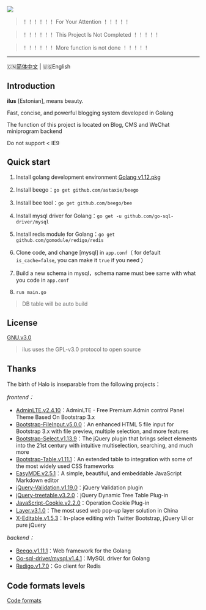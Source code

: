![](http://image.igerm.cn/img/20190325095035.png)

> ！！！！！！ For Your Attention  ！！！！！

> ！！！！！！ This Project Is Not Completed  ！！！！！

> ！！！！！！ More function is not done  ！！！！！

------------------------------
🇨🇳[简体中文](README.md) | 🇺🇸English

## Introduction

**ilus** [Estonian], means beauty. 

Fast, concise, and powerful blogging system developed in Golang

The function of this project is located on Blog, CMS and WeChat miniprogram backend

Do not support < IE9

## Quick start

1. Install golang development environment [Golang v1.12.pkg](https://dl.google.com/go/go1.12.darwin-amd64.pkg)

2. Install beego：`go get github.com/astaxie/beego`

3. Install bee tool：`go get github.com/beego/bee`

4. Install mysql driver for Golang：`go get -u github.com/go-sql-driver/mysql`

5. Install redis module for Golang：`go get github.com/gomodule/redigo/redis`

6. Clone code, and change [mysql] in `app.conf`（ for default `is_cache=false`, you can make it `true` if you need ）

7. Build a new schema in mysql，schema name must bee same with what you code in `app.conf`

8. `run main.go`

>DB table will be auto build

## License

[GNU.v3.0](https://github.com/wellmoonloft/ilus/blob/master/LICENSE)

> ilus uses the GPL-v3.0 protocol to open source

## Thanks

The birth of Halo is inseparable from the following projects：

*frontend：*

- [AdminLTE.v2.4.10](https://github.com/ColorlibHQ/AdminLTE)：AdminLTE - Free Premium Admin control Panel Theme Based On Bootstrap 3.x
- [Bootstrap-FileInput.v5.0.0](https://github.com/kartik-v/bootstrap-fileinput)：An enhanced HTML 5 file input for Bootstrap 3.x with file preview, multiple selection, and more features
- [Bootstrap-Select.v1.13.9](https://github.com/snapappointments/bootstrap-select)：The jQuery plugin that brings select elements into the 21st century with intuitive multiselection, searching, and much more
- [Bootstrap-Table.v1.11.1](https://github.com/wenzhixin/bootstrap-table)：An extended table to integration with some of the most widely used CSS frameworks
- [EasyMDE.v2.5.1](https://github.com/Ionaru/easy-markdown-editor)：A simple, beautiful, and embeddable JavaScript Markdown editor
- [jQuery-Validation.v1.19.0](https://github.com/jquery-validation/jquery-validation)：jQuery Validation plugin
- [jQuery-treetable.v3.2.0](https://github.com/ludo/jquery-treetable)：jQuery Dynamic Tree Table Plug-in
- [JavaScript-Cookie.v2.2.0](https://github.com/js-cookie/js-cookie)：Operation Cookie Plug-in
- [Layer.v3.1.0](https://github.com/sentsin/layer)：The most used web pop-up layer solution in China 
- [X-Editable.v1.5.3](https://github.com/vitalets/x-editable)：In-place editing with Twitter Bootstrap, jQuery UI or pure jQuery


*backend：*

- [Beego.v1.11.1](https://github.com/astaxie/beego)：Web framework for the Golang
- [Go-sql-driver/mysql.v1.4.1](https://github.com/go-sql-driver/mysql)：MySQL driver for Golang
- [Redigo.v1.7.0](https://github.com/gomodule/redigo)：Go client for Redis

## Code formats levels
[Code formats](https://goreportcard.com/report/github.com/wellmoonloft/ilus)


